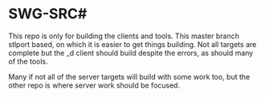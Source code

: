 # SWG-SRC#

This repo is only for building the clients and tools. This master branch stlport based, on which it is easier to get things building. Not all targets are complete but the _d client should build despite the errors, as should many of the tools.


Many if not all of the server targets will build with some work too, but the other repo is where server work should be focused.
